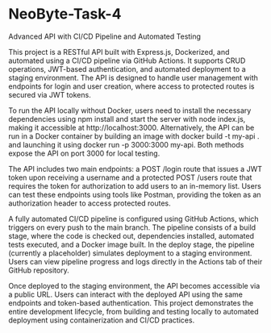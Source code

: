 # NeoByte-Task-4
Advanced API with CI/CD Pipeline and Automated Testing

This project is a RESTful API built with Express.js, Dockerized, and automated using a CI/CD pipeline via GitHub Actions. It supports CRUD operations, JWT-based authentication, and automated deployment to a staging environment. The API is designed to handle user management with endpoints for login and user creation, where access to protected routes is secured via JWT tokens.

To run the API locally without Docker, users need to install the necessary dependencies using npm install and start the server with node index.js, making it accessible at http://localhost:3000. Alternatively, the API can be run in a Docker container by building an image with docker build -t my-api . and launching it using docker run -p 3000:3000 my-api. Both methods expose the API on port 3000 for local testing.

The API includes two main endpoints: a POST /login route that issues a JWT token upon receiving a username and a protected POST /users route that requires the token for authorization to add users to an in-memory list. Users can test these endpoints using tools like Postman, providing the token as an authorization header to access protected routes.

A fully automated CI/CD pipeline is configured using GitHub Actions, which triggers on every push to the main branch. The pipeline consists of a build stage, where the code is checked out, dependencies installed, automated tests executed, and a Docker image built. In the deploy stage, the pipeline (currently a placeholder) simulates deployment to a staging environment. Users can view pipeline progress and logs directly in the Actions tab of their GitHub repository.

Once deployed to the staging environment, the API becomes accessible via a public URL. Users can interact with the deployed API using the same endpoints and token-based authentication. This project demonstrates the entire development lifecycle, from building and testing locally to automated deployment using containerization and CI/CD practices.
